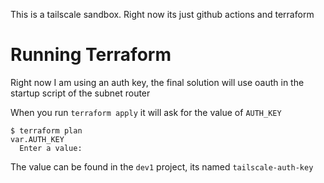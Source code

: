 This is a tailscale sandbox. Right now its just github actions and terraform

# Running Terraform

Right now I am using an auth key, the final solution will use oauth in the startup script of the subnet router

When you run `terraform apply` it will ask for the value of `AUTH_KEY`
```
$ terraform plan
var.AUTH_KEY
  Enter a value: 
```

The value can be found in the `dev1` project, its named `tailscale-auth-key`